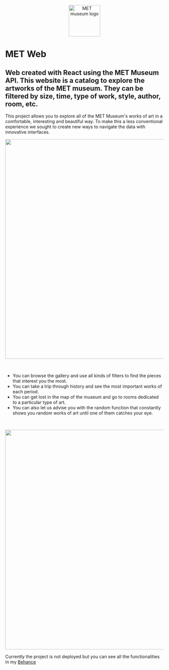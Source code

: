 <p align="center">
<img width="100px" src="https://user-images.githubusercontent.com/89971634/132138627-9d96cc7c-1784-40ce-9de5-ee9bc1ab176e.png" alt="MET museum logo">
</p>

# MET Web

<h2> Web created with React using the MET Museum API. This website is a catalog to explore the artworks of the MET museum. They can be filtered by size, time, type of work, style, author, room, etc. </h2>

This project allows you to explore all of the MET Museum's works of art in a comfortable, interesting and beautiful way.
To make this a less conventional experience we sought to create new ways to navigate the data with innovative interfaces. 

<p align="center">
<img width="700px" src="https://user-images.githubusercontent.com/89971634/220589187-39fc2c5f-78f0-4fd1-9ea6-d95ffccfc4f7.gif"/>
</p>

<br/>

- You can browse the gallery and use all kinds of filters to find the pieces that interest you the most.
- You can take a trip through history and see the most important works of each period.
- You can get lost in the map of the museum and go to rooms dedicated to a particular type of art.
- You can also let us advise you with the random function that constantly shows you random works of art until one of them catches your eye.

<br/>

<p align="center">
<img width="700px" src="https://user-images.githubusercontent.com/89971634/220592930-52705255-967a-4afa-9e12-611501ca687a.gif"/>
</p>



Currently the project is not deployed but you can see all the functionalities in my <a href="https://www.behance.net/gallery/112703353/MET-Web-Design">Behance</a>



